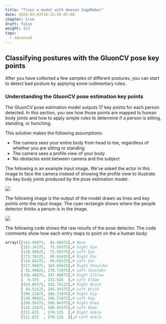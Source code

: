 ```yaml
---
title: "Train a model with Amazon SageMaker"
date: 2020-03-03T10:15:55-07:00
chapter: true
draft: false
weight: 423
tags:
  - advanced
---
```

## Classifying postures with the GluonCV pose key points

After you have collected a few samples of different postures, you can start to detect bad posture by applying some rudimentary rules.

### Understanding the GluonCV pose estimation key points

The GluonCV pose estimation model outputs 17 key points for each person detected. In this section, you see how those points are mapped to human body joints and how to apply simple rules to determine if a person is sitting, standing, or hunching.

This solution makes the following assumptions:

- The camera sees your entire body from head to toe, regardless of whether you are sitting or standing
- The camera sees a profile view of your body
- No obstacles exist between camera and the subject

The following is an example input image. We’ve asked the actor in this image to face the camera instead of showing the profile view to illustrate the key body joints produced by the pose estimation model.

![](/images/400_advanced/420_posture_tracker/wfh-posture-tracker-019-2.jpg)

The following image is the output of the model drawn as lines and key points onto the input image. The cyan rectangle shows where the people detector thinks a person is in the image.

![](image021-3.jpg)

The following code shows the raw results of the pose detector. The code comments show how each entry maps to point on the a human body:

```python
array([[142.96875,  84.96875],# Nose
       [152.34375,  75.59375],# Right Eye
       [128.90625,  75.59375],# Left Eye
       [175.78125,  89.65625],# Right Ear
       [114.84375,  99.03125],# Left Ear
       [217.96875, 164.65625],# Right Shoulder
       [ 91.40625, 178.71875],# Left Shoulder
       [316.40625, 197.46875],# Right Elblow
       [  9.375  , 232.625  ],# Left Elbow
       [414.84375, 192.78125],# Right Wrist
       [ 44.53125, 244.34375],# Left Wrist
       [199.21875, 366.21875],# Right Hip
       [128.90625, 366.21875],# Left Hip
       [208.59375, 506.84375],# Right Knee
       [124.21875, 506.84375],# Left Knee
       [215.625  , 570.125  ],# Right Ankle
       [121.875  , 570.125  ]],# Left Ankle
```



